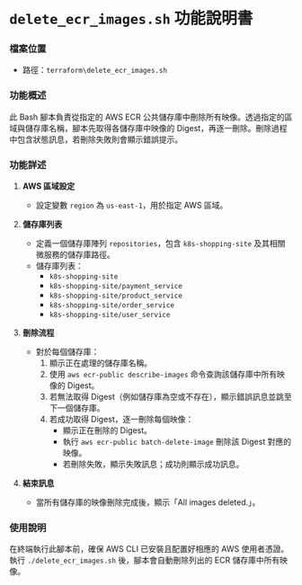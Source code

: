 #  `delete_ecr_images.sh` 功能說明書

### 檔案位置
- 路徑：`terraform\delete_ecr_images.sh`

### 功能概述
此 Bash 腳本負責從指定的 AWS ECR 公共儲存庫中刪除所有映像。透過指定的區域與儲存庫名稱，腳本先取得各儲存庫中映像的 Digest，再逐一刪除。刪除過程中包含狀態訊息，若刪除失敗則會顯示錯誤提示。

### 功能詳述

1. **AWS 區域設定**
   - 設定變數 `region` 為 `us-east-1`，用於指定 AWS 區域。

2. **儲存庫列表**
   - 定義一個儲存庫陣列 `repositories`，包含 `k8s-shopping-site` 及其相關微服務的儲存庫路徑。
   - 儲存庫列表：
     - `k8s-shopping-site`
     - `k8s-shopping-site/payment_service`
     - `k8s-shopping-site/product_service`
     - `k8s-shopping-site/order_service`
     - `k8s-shopping-site/user_service`

3. **刪除流程**
   - 對於每個儲存庫：
     1. 顯示正在處理的儲存庫名稱。
     2. 使用 `aws ecr-public describe-images` 命令查詢該儲存庫中所有映像的 Digest。
     3. 若無法取得 Digest（例如儲存庫為空或不存在），顯示錯誤訊息並跳至下一個儲存庫。
     4. 若成功取得 Digest，逐一刪除每個映像：
        - 顯示正在刪除的 Digest。
        - 執行 `aws ecr-public batch-delete-image` 刪除該 Digest 對應的映像。
        - 若刪除失敗，顯示失敗訊息；成功則顯示成功訊息。

4. **結束訊息**
   - 當所有儲存庫的映像刪除完成後，顯示「All images deleted.」。

### 使用說明
在終端執行此腳本前，確保 AWS CLI 已安裝且配置好相應的 AWS 使用者憑證。執行 `./delete_ecr_images.sh` 後，腳本會自動刪除列出的 ECR 儲存庫中所有映像。